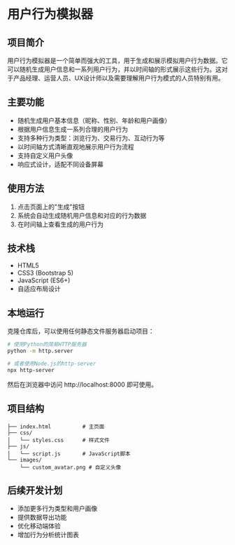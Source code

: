 # 用户行为模拟器

## 项目简介
用户行为模拟器是一个简单而强大的工具，用于生成和展示模拟用户行为数据。它可以随机生成用户信息和一系列用户行为，并以时间轴的形式展示这些行为。这对于产品经理、运营人员、UX设计师以及需要理解用户行为模式的人员特别有用。

## 主要功能
- 随机生成用户基本信息（昵称、性别、年龄和用户画像）
- 根据用户信息生成一系列合理的用户行为
- 支持多种行为类型：浏览行为、交易行为、互动行为等
- 以时间轴方式清晰直观地展示用户行为流程
- 支持自定义用户头像
- 响应式设计，适配不同设备屏幕

## 使用方法
1. 点击页面上的"生成"按钮
2. 系统会自动生成随机用户信息和对应的行为数据
3. 在时间轴上查看生成的用户行为

## 技术栈
- HTML5
- CSS3 (Bootstrap 5)
- JavaScript (ES6+)
- 自适应布局设计

## 本地运行
克隆仓库后，可以使用任何静态文件服务器启动项目：
```bash
# 使用Python的简易HTTP服务器
python -m http.server

# 或者使用Node.js的http-server
npx http-server
```

然后在浏览器中访问 http://localhost:8000 即可使用。

## 项目结构
```
├── index.html          # 主页面
├── css/
│   └── styles.css      # 样式文件
├── js/
│   └── script.js       # JavaScript脚本
└── images/
    └── custom_avatar.png # 自定义头像
```

## 后续开发计划
- 添加更多行为类型和用户画像
- 提供数据导出功能
- 优化移动端体验
- 增加行为分析统计图表

